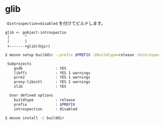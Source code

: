 # glib

`-Dintrospection=disabled` を付けてビルドします。

```text title="循環する参照"
glib <- gobject-introspectio
 |       ^
 |       |
 +-------+glib(のgir)
```

```sh title="powershellの例"
$ meson setup builddir --prefix $PREFIX -Dbuildtype=release -Dintrospection=disabled

 Subprojects
    gvdb               : YES
    libffi             : YES 1 warnings
    pcre2              : YES 1 warnings
    proxy-libintl      : YES 2 warnings
    zlib               : YES

  User defined options
    buildtype          : release
    prefix             : $PREFIX
    introspection      : disabled

$ meson install -C builddir
```

